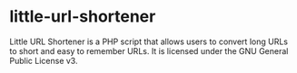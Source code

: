 little-url-shortener
====================

Little URL Shortener is a PHP script that allows users to convert long URLs to short and easy to remember URLs. It is licensed under the GNU General Public License v3.
